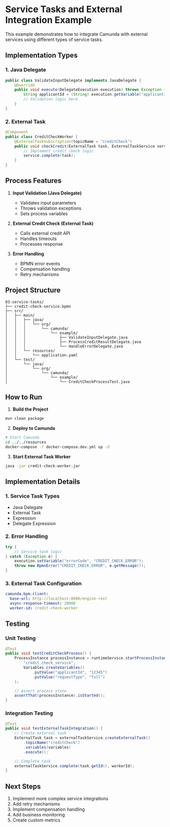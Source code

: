 # Service Tasks and External Integration Example

This example demonstrates how to integrate Camunda with external services using different types of service tasks.

## Implementation Types

### 1. Java Delegate
```java
public class ValidateInputDelegate implements JavaDelegate {
    @Override
    public void execute(DelegateExecution execution) throws Exception {
        String applicantId = (String) execution.getVariable("applicantId");
        // Validation logic here
    }
}
```

### 2. External Task
```java
@Component
public class CreditCheckWorker {
    @ExternalTaskSubscription(topicName = "creditCheck")
    public void checkCredit(ExternalTask task, ExternalTaskService service) {
        // Implement credit check logic
        service.complete(task);
    }
}
```

## Process Features

1. **Input Validation (Java Delegate)**
   - Validates input parameters
   - Throws validation exceptions
   - Sets process variables

2. **External Credit Check (External Task)**
   - Calls external credit API
   - Handles timeouts
   - Processes response

3. **Error Handling**
   - BPMN error events
   - Compensation handling
   - Retry mechanisms

## Project Structure
```
03-service-tasks/
├── credit-check-service.bpmn
├── src/
│   ├── main/
│   │   ├── java/
│   │   │   └── org/
│   │   │       └── camunda/
│   │   │           └── example/
│   │   │               ├── ValidateInputDelegate.java
│   │   │               ├── ProcessCreditResultDelegate.java
│   │   │               └── HandleErrorDelegate.java
│   │   └── resources/
│   │       └── application.yaml
│   └── test/
│       └── java/
│           └── org/
│               └── camunda/
│                   └── example/
│                       └── CreditCheckProcessTest.java
```

## How to Run

1. **Build the Project**
```bash
mvn clean package
```

2. **Deploy to Camunda**
```bash
# Start Camunda
cd ../../resources
docker-compose -f docker-compose.dev.yml up -d
```

3. **Start External Task Worker**
```bash
java -jar credit-check-worker.jar
```

## Implementation Details

### 1. Service Task Types
- Java Delegate
- External Task
- Expression
- Delegate Expression

### 2. Error Handling
```java
try {
    // Service task logic
} catch (Exception e) {
    execution.setVariable("errorCode", "CREDIT_CHECK_ERROR");
    throw new BpmnError("CREDIT_CHECK_ERROR", e.getMessage());
}
```

### 3. External Task Configuration
```yaml
camunda.bpm.client:
  base-url: http://localhost:8080/engine-rest
  async-response-timeout: 20000
  worker-id: credit-check-worker
```

## Testing

### Unit Testing
```java
@Test
public void testCreditCheckProcess() {
    ProcessInstance processInstance = runtimeService.startProcessInstanceByKey(
        "credit_check_service",
        Variables.createVariables()
            .putValue("applicantId", "12345")
            .putValue("requestType", "full")
    );

    // Assert process state
    assertThat(processInstance).isStarted();
}
```

### Integration Testing
```java
@Test
public void testExternalTaskIntegration() {
    // Create external task
    ExternalTask task = externalTaskService.createExternalTask()
        .topicName("creditCheck")
        .variables(variables)
        .execute();

    // Complete task
    externalTaskService.complete(task.getId(), workerId);
}
```

## Next Steps
1. Implement more complex service integrations
2. Add retry mechanisms
3. Implement compensation handling
4. Add business monitoring
5. Create custom metrics
